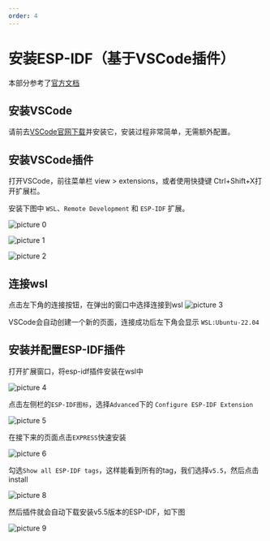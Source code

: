 ```yaml
---
order: 4
---
```


# 安装ESP-IDF（基于VSCode插件）
本部分参考了[官方文档](https://docs.espressif.com/projects/vscode-esp-idf-extension/zh_CN/latest/installation.html)
## 安装VSCode
请前去[VSCode官网下载](https://code.visualstudio.com/)并安装它，安装过程非常简单，无需额外配置。

## 安装VSCode插件
打开VSCode，前往菜单栏 view > extensions，或者使用快捷键 Ctrl+Shift+X打开扩展栏。

安装下图中 `WSL`、`Remote Development` 和 `ESP-IDF` 扩展。

![picture 0](images/20251005142651.png)  

![picture 1](images/20251005142714.png)  

![picture 2](images/20251005142826.png)  

## 连接wsl
点击左下角的连接按钮，在弹出的窗口中选择连接到wsl
![picture 3](images/20251005143210.png)  

VSCode会自动创建一个新的页面，连接成功后左下角会显示 `WSL:Ubuntu-22.04`

## 安装并配置ESP-IDF插件
打开扩展窗口，将esp-idf插件安装在wsl中

![picture 4](images/20251005143401.png)  

点击左侧栏的`ESP-IDF图标`，选择`Advanced`下的 `Configure ESP-IDF Extension`

![picture 5](images/20251005143632.png)  

在接下来的页面点击`EXPRESS`快速安装

![picture 6](images/20251005144818.png)  

勾选`Show all ESP-IDF tags`，这样能看到所有的tag，我们选择`v5.5`，然后点击install

![picture 8](images/20251005145711.png)  

然后插件就会自动下载安装v5.5版本的ESP-IDF，如下图

![picture 9](images/20251005151345.png)  
